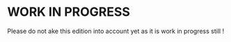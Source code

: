 # WORK IN PROGRESS

Please do not ake this edition into account yet as it is work in progress still !
